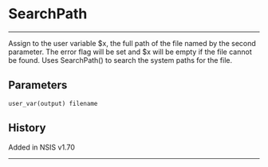 # SearchPath

---

Assign to the user variable $x, the full path of the file named by the second parameter. The error flag will be set and $x will be empty if the file cannot be found. Uses SearchPath() to search the system paths for the file.

## Parameters

    user_var(output) filename

## History

Added in NSIS v1.70

---
